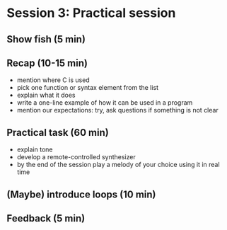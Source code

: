 # Session 3: Practical session

## Show fish (5 min)

## Recap (10-15 min)

- mention where C is used
- pick one function or syntax element from the list
- explain what it does
- write a one-line example of how it can be used in a program
- mention our expectations: try, ask questions if something is not clear

## Practical task (60 min)

- explain tone
- develop a remote-controlled synthesizer
- by the end of the session play a melody of your choice using it in real time

## (Maybe) introduce loops (10 min)

## Feedback (5 min)